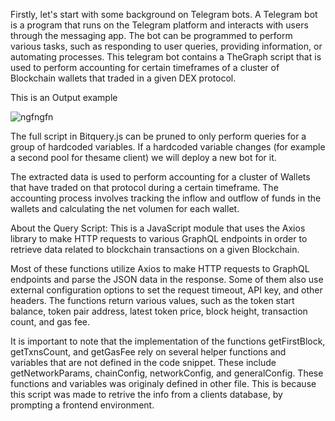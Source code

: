 Firstly, let's start with some background on Telegram bots. A Telegram bot is a program that runs on the Telegram platform and interacts with users through the messaging app. The bot can be programmed to perform various tasks, such as responding to user queries, providing information, or automating processes. This telegram bot contains a TheGraph script that is used to perform accounting for certain timeframes of a cluster of Blockchain wallets that traded in a given DEX protocol.

This is an Output example

![ngfngfn](https://user-images.githubusercontent.com/83619829/226024998-07b9bbaf-8309-41df-9990-379e69cdd8a1.jpg)

The full script in Bitquery.js can be pruned to only perform queries for a group of hardcoded variables. If a hardcoded variable changes (for example a second pool for thesame client) we will deploy a new bot for it. 

The extracted data is used to perform accounting for a cluster of Wallets that have traded on that protocol during a certain timeframe. The accounting process involves tracking the inflow and outflow of funds in the wallets and calculating the net volumen for each wallet.

About the Query Script: This is a JavaScript module that uses the Axios library to make HTTP requests to various GraphQL endpoints in order to retrieve data related to blockchain transactions on a given Blockchain. 

Most of these functions utilize Axios to make HTTP requests to GraphQL endpoints and parse the JSON data in the response. Some of them also use external configuration options to set the request timeout, API key, and other headers. The functions return various values, such as the token start balance, token pair address, latest token price, block height, transaction count, and gas fee.

It is important to note that the implementation of the functions getFirstBlock, getTxnsCount, and getGasFee rely on several helper functions and variables that are not defined in the code snippet. These include getNetworkParams, chainConfig, networkConfig, and generalConfig. These functions and variables was originaly defined in other file. This is because this script was made to retrive the info from a clients database, by prompting a frontend environment. 
